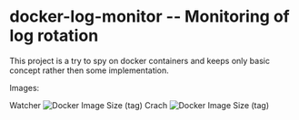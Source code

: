 # docker-log-monitor -- Monitoring of log rotation

This project is a try to spy on docker containers and keeps only basic concept rather then some implementation.

Images:

Watcher ![Docker Image Size (tag)](https://img.shields.io/docker/image-size/tkhamlai/watcher/latest?color=green&style=for-the-badge)
Crach ![Docker Image Size (tag)](https://img.shields.io/docker/image-size/tkhamlai/crash/latest?color=green&style=for-the-badge)

